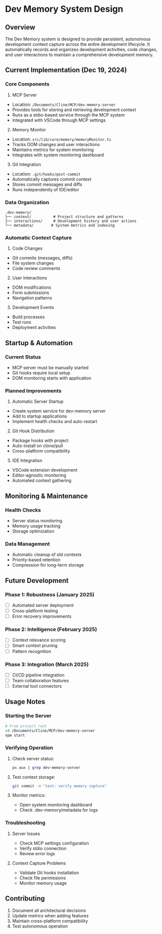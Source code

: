 # Dev Memory System Design

## Overview
The Dev Memory system is designed to provide persistent, autonomous development context capture across the entire development lifecycle. It automatically records and organizes development activities, code changes, and user interactions to maintain a comprehensive development memory.

## Current Implementation (Dec 19, 2024)

### Core Components

1. MCP Server
- Location: `/Documents/Cline/MCP/dev-memory-server`
- Provides tools for storing and retrieving development context
- Runs as a stdio-based service through the MCP system
- Integrated with VSCode through MCP settings

2. Memory Monitor
- Location: `src/lib/core/memory/memoryMonitor.ts`
- Tracks DOM changes and user interactions
- Maintains metrics for system monitoring
- Integrates with system monitoring dashboard

3. Git Integration
- Location: `.git/hooks/post-commit`
- Automatically captures commit context
- Stores commit messages and diffs
- Runs independently of IDE/editor

### Data Organization

```
.dev-memory/
├── context/          # Project structure and patterns
├── interactions/     # Development history and user actions
└── metadata/        # System metrics and indexing
```

### Automatic Context Capture

1. Code Changes
- Git commits (messages, diffs)
- File system changes
- Code review comments

2. User Interactions
- DOM modifications
- Form submissions
- Navigation patterns

3. Development Events
- Build processes
- Test runs
- Deployment activities

## Startup & Automation

### Current Status
- MCP server must be manually started
- Git hooks require local setup
- DOM monitoring starts with application

### Planned Improvements
1. Automatic Server Startup
- Create system service for dev-memory server
- Add to startup applications
- Implement health checks and auto-restart

2. Git Hook Distribution
- Package hooks with project
- Auto-install on clone/pull
- Cross-platform compatibility

3. IDE Integration
- VSCode extension development
- Editor-agnostic monitoring
- Automated context gathering

## Monitoring & Maintenance

### Health Checks
- Server status monitoring
- Memory usage tracking
- Storage optimization

### Data Management
- Automatic cleanup of old contexts
- Priority-based retention
- Compression for long-term storage

## Future Development

### Phase 1: Robustness (January 2025)
- [ ] Automated server deployment
- [ ] Cross-platform testing
- [ ] Error recovery improvements

### Phase 2: Intelligence (February 2025)
- [ ] Context relevance scoring
- [ ] Smart context pruning
- [ ] Pattern recognition

### Phase 3: Integration (March 2025)
- [ ] CI/CD pipeline integration
- [ ] Team collaboration features
- [ ] External tool connectors

## Usage Notes

### Starting the Server
```bash
# From project root
cd /Documents/Cline/MCP/dev-memory-server
npm start
```

### Verifying Operation
1. Check server status:
   ```bash
   ps aux | grep dev-memory-server
   ```

2. Test context storage:
   ```bash
   git commit -m "test: verify memory capture"
   ```

3. Monitor metrics:
   - Open system monitoring dashboard
   - Check .dev-memory/metadata for logs

### Troubleshooting
1. Server Issues
   - Check MCP settings configuration
   - Verify stdio connection
   - Review error logs

2. Context Capture Problems
   - Validate Git hooks installation
   - Check file permissions
   - Monitor memory usage

## Contributing
1. Document all architectural decisions
2. Update metrics when adding features
3. Maintain cross-platform compatibility
4. Test autonomous operation
